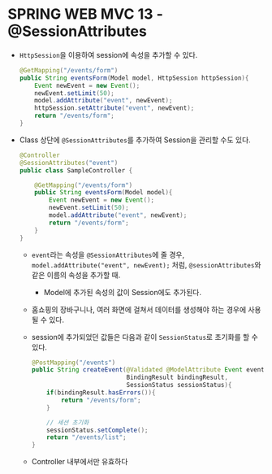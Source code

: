 # SPRING WEB MVC 13 - @SessionAttributes

* `HttpSession`을 이용하여 session에 속성을 추가할 수 있다.

  ```java
  @GetMapping("/events/form")
  public String eventsForm(Model model, HttpSession httpSession){
      Event newEvent = new Event();
      newEvent.setLimit(50);
      model.addAttribute("event", newEvent);
      httpSession.setAttribute("event", newEvent);
      return "/events/form";
  }
  ```

* Class 상단에 `@SessionAttributes`를 추가하여 Session을 관리할 수도 있다.

  ```java
  @Controller
  @SessionAttributes("event")
  public class SampleController {
  
      @GetMapping("/events/form")
      public String eventsForm(Model model){
          Event newEvent = new Event();
          newEvent.setLimit(50);
          model.addAttribute("event", newEvent);
          return "/events/form";
      }
  }
  ```

  * `event`라는 속성을 `@SessionAttributes`에 줄 경우, `model.addAttribute("event", newEvent);` 처럼, `@sessionAttributes`와 같은 이름의 속성을 추가할 때.

    * Model에 추가된 속성의 값이 Session에도 추가된다.

  * 홈쇼핑의 장바구니나, 여러 화면에 걸쳐서 데이터를 생성해야 하는 경우에 사용될 수 있다.

  * session에 추가되었던 값들은 다음과 같이 `SessionStatus`로 초기화를 할 수 있다.

    ```java
    @PostMapping("/events")
    public String createEvent(@Validated @ModelAttribute Event event,
                              BindingResult bindingResult,
                              SessionStatus sessionStatus){
        if(bindingResult.hasErrors()){
            return "/events/form";
        }
    
        // 세션 초기화
        sessionStatus.setComplete();
        return "/events/list";
    }
    ```

  * Controller 내부에서만 유효하다